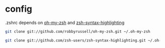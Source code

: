config
======

.zshrc depends on [oh-my-zsh](https://github.com/robbyrussell/oh-my-zsh) and [zsh-syntax-highlighting](https://github.com/zsh-users/zsh-syntax-highlighting)

```bash
git clone git://github.com/robbyrussell/oh-my-zsh.git ~/.oh-my-zsh
```

```bash
git clone git://github.com/zsh-users/zsh-syntax-highlighting.git ~/.oh-my-zsh/plugins/zsh-syntax-highlighting
```

